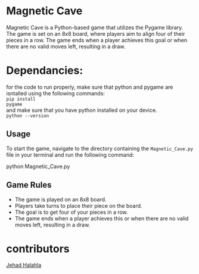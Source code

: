 # Magnetic Cave

Magnetic Cave is a Python-based game that utilizes the Pygame library. The game is set on an 8x8 board, where players aim to align four of their pieces in a row. The game ends when a player achieves this goal or when there are no valid moves left, resulting in a draw.

# Dependancies:
for the code to run properly, make sure that python and pygame are isntalled using the following commands:
<br>
<code>pip install pygame</code>
<br>
and make sure that you have python installed on your device.
<br>
<code>python --version</code>


## Usage

To start the game, navigate to the directory containing the `Magnetic_Cave.py` file in your terminal and run the following command:

python Magnetic_Cave.py


## Game Rules

- The game is played on an 8x8 board.
- Players take turns to place their piece on the board.
- The goal is to get four of your pieces in a row.
- The game ends when a player achieves this or when there are no valid moves left, resulting in a draw.

# contributors
<a href="https://github.com/jehad-halahla">Jehad Halahla</a>

